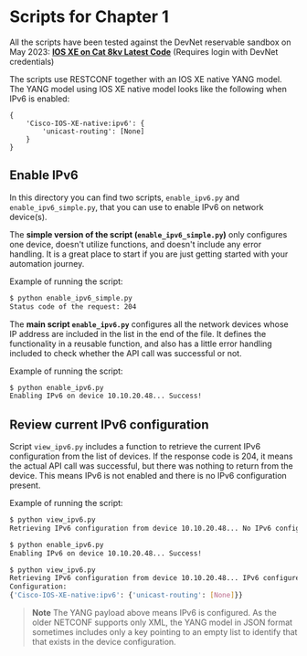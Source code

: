 # Scripts for Chapter 1

All the scripts have been tested against the DevNet reservable sandbox on May 2023: **[IOS XE on Cat 8kv Latest Code](https://devnetsandbox.cisco.com/RM/Diagram/Index/a5823504-3391-47cc-93a4-8bcadc701839?diagramType=Topology)** (Requires login with DevNet credentials)

The scripts use RESTCONF together with an IOS XE native YANG model. The YANG model using IOS XE native model looks like the following when IPv6 is enabled:
```
{
    'Cisco-IOS-XE-native:ipv6': {
        'unicast-routing': [None]
    }
}
```

## Enable IPv6

In this directory you can find two scripts, `enable_ipv6.py` and `enable_ipv6_simple.py`, that you can use to enable IPv6 on network device(s).

The **simple version of the script (`enable_ipv6_simple.py`)** only configures one device, doesn't utilize functions, and doesn't include any error handling. It is a great place to start if you are just getting started with your automation journey.

Example of running the script:
```bash
$ python enable_ipv6_simple.py
Status code of the request: 204
```

The **main script `enable_ipv6.py`** configures all the network devices whose IP address are included in the list in the end of the file. It defines the functionality in a reusable function, and also has a little error handling included to check whether the API call was successful or not.

Example of running the script:
```bash
$ python enable_ipv6.py
Enabling IPv6 on device 10.10.20.48... Success!
```

## Review current IPv6 configuration

Script `view_ipv6.py` includes a function to retrieve the current IPv6 configuration from the list of devices. If the response code is 204, it means the actual API call was successful, but there was nothing to return from the device. This means IPv6 is not enabled and there is no IPv6 configuration present.

Example of running the script:
```bash
$ python view_ipv6.py
Retrieving IPv6 configuration from device 10.10.20.48... No IPv6 configuration present!

$ python enable_ipv6.py
Enabling IPv6 on device 10.10.20.48... Success!

$ python view_ipv6.py
Retrieving IPv6 configuration from device 10.10.20.48... IPv6 configured!
Configuration:
{'Cisco-IOS-XE-native:ipv6': {'unicast-routing': [None]}}
```

> **Note**
> The YANG payload above means IPv6 is configured. As the older NETCONF supports only XML, the YANG model in JSON format sometimes includes only a key pointing to an empty list to identify that that exists in the device configuration.